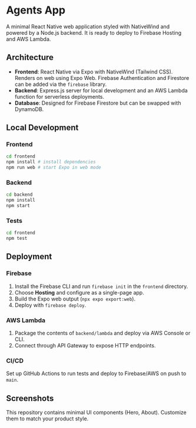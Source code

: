 # Agents App

A minimal React Native web application styled with NativeWind and powered by a Node.js backend. It is ready to deploy to Firebase Hosting and AWS Lambda.

## Architecture

- **Frontend**: React Native via Expo with NativeWind (Tailwind CSS). Renders on web using Expo Web. Firebase Authentication and Firestore can be added via the `firebase` library.
- **Backend**: Express.js server for local development and an AWS Lambda function for serverless deployments.
- **Database**: Designed for Firebase Firestore but can be swapped with DynamoDB.

## Local Development

### Frontend
```bash
cd frontend
npm install # install dependencies
npm run web # start Expo in web mode
```

### Backend
```bash
cd backend
npm install
npm start
```

### Tests
```bash
cd frontend
npm test
```

## Deployment

### Firebase
1. Install the Firebase CLI and run `firebase init` in the `frontend` directory.
2. Choose **Hosting** and configure as a single-page app.
3. Build the Expo web output (`npx expo export:web`).
4. Deploy with `firebase deploy`.

### AWS Lambda
1. Package the contents of `backend/lambda` and deploy via AWS Console or CLI.
2. Connect through API Gateway to expose HTTP endpoints.

### CI/CD
Set up GitHub Actions to run tests and deploy to Firebase/AWS on push to `main`.

## Screenshots
This repository contains minimal UI components (Hero, About). Customize them to match your product style.
